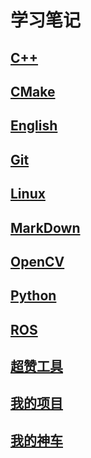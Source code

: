 # 学习笔记

## [C++](cxx/cxx.md)

## [CMake](cmake)

## [English]()

## [Git](git/git.md)

## [Linux](linux/linux.md)

## [MarkDown](markdown/markdown.md)

## [OpenCV](opencv/opencv.md)

## [Python]()

## [ROS](ros/ros.md)

## [超赞工具](tools/tools.md)

## [我的项目](mypro/mypro.md)

## [我的神车](mycar/mycar.md)